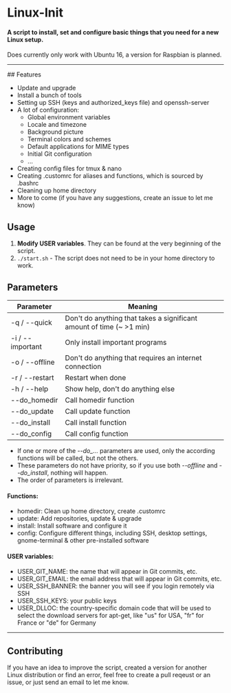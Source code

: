 # Linux-Init
#### A script to install, set and configure basic things that you need for a new Linux setup.
Does currently only work with Ubuntu 16, a version for Raspbian is planned.
<hr>
## Features

- Update and upgrade
- Install a bunch of tools
- Setting up SSH (keys and authorized_keys file) and openssh-server
- A lot of configuration:
  - Global environment variables
  - Locale and timezone
  - Background picture
  - Terminal colors and schemes
  - Default applications for MIME types
  - Initial Git configuration
  - ...
- Creating config files for tmux & nano
- Creating .customrc for aliases and functions, which is sourced by .bashrc
- Cleaning up home directory
- More to come (if you have any suggestions, create an issue to let me know)

## Usage

1. **Modify USER variables**. They can be found at the very beginning of the script.
2. `./start.sh` - The script does not need to be in your home directory to work.

## Parameters
| Parameter       | Meaning                                                              |
|-----------------|----------------------------------------------------------------------|
| -q / --quick    | Don't do anything that takes a significant amount of time (~ >1 min) |
| -i / --important| Only install important programs                                      |
| -o / --offline  | Don't do anything that requires an internet connection               |
| -r / --restart  | Restart when done                                                    |
| -h / --help     | Show help, don't do anything else                                    |
| --do_homedir    | Call homedir function                                                |
| --do_update     | Call update function                                                 |
| --do_install    | Call install function                                                |
| --do_config     | Call config function                                                 |

- If one or more of the *--do_...* parameters are used, only the according functions will be called, but not the others.
- These parameters do not have priority, so if you use both *--offline* and *--do_install*, nothing will happen.
- The order of parameters is irrelevant.

#### Functions:

- homedir: Clean up home directory, create .customrc
- update: Add repositories, update & upgrade
- install: Install software and configure it
- config: Configure different things, including SSH, desktop settings, gnome-terminal & other pre-installed software

#### USER variables:

- USER_GIT_NAME: the name that will appear in Git commits, etc.
- USER_GIT_EMAIL: the email address that will appear in Git commits, etc.
- USER_SSH_BANNER: the banner you will see if you login remotely via SSH
- USER_SSH_KEYS: your public keys
- USER_DLLOC: the country-specific domain code that will be used to select the download servers for apt-get, like "us" for USA, "fr" for France or "de" for Germany

<hr>

## Contributing
If you have an idea to improve the script, created a version for another Linux distribution or find an error, feel free to create a pull reqeust or an issue, or just send an email to let me know.
